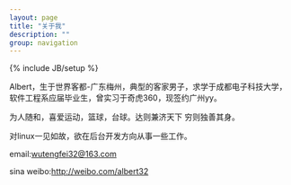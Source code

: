 ```yaml
---
layout: page
title: "关于我"
description: ""
group: navigation
---
```

{% include JB/setup %}

Albert，生于世界客都-广东梅州，典型的客家男子，求学于成都电子科技大学，软件工程系应届毕业生，曾实习于奇虎360，现签约广州yy。

为人随和，喜爱运动，篮球，台球。达则兼济天下 穷则独善其身。

对linux一见如故，欲在后台开发方向从事一些工作。

email:wutengfei32@163.com

sina weibo:http://weibo.com/albert32
